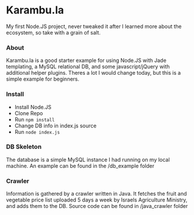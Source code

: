 Karambu.la
=========

My first Node.JS project, never tweaked it after I learned more about the ecosystem, so take with a grain of salt.

### About
Karambu.la is a good starter example for using Node.JS with Jade templating, a MySQL relational DB, and some javascript/jQuery with additional helper plugins.
Theres a lot I would change today, but this is a simple example for beginners.

### Install
* Install Node.JS
* Clone Repo
* Run `npm install`
* Change DB info in index.js source
* Run `node index.js`

### DB Skeleton
The database is a simple MySQL instance I had running on my local machine.
An example can be found in the /db_example folder

### Crawler
Information is gathered by a crawler written in Java. It fetches the fruit and vegetable price list uploaded 5 days a week by Israels Agriculture Ministry, and adds them to the DB.
Source code can be found in /java_crawler folder
